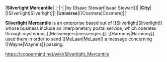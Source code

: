 |**Silverlight Mercantile**|
|-|-|
|by [[Isaac Stewart\|Isaac Stewart]]|
|**City**|[[Silverlight\|Silverlight]]|
|**Universe**|[[Cosmere\|Cosmere]]|

**Silverlight Mercantile** is an enterprise based out of [[Silverlight\|Silverlight]] whose business include an interplanetary postal service, which operates through mysterious [[Messengers\|messengers]].
[[Harmony\|Harmony]] used them in order to send [[MeLaan\|MeLaan]] a message concerning [[Wayne\|Wayne's]] passing.



https://coppermind.net/wiki/Silverlight_Mercantile